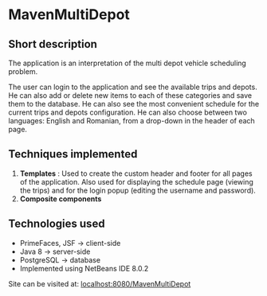 # MavenMultiDepot

Short description
-----
The application is an interpretation of the multi depot vehicle scheduling problem.

The user can login to the application and see the available trips and depots. He can also add or delete new items to each of these categories and save them to the database. He can also see the most convenient schedule for the current trips and depots configuration. He can also choose between two languages: English and Romanian, from a drop-down in the header of each page.


Techniques implemented
-----

1. **Templates** : Used to create the custom header and footer for all pages of the application. Also used for displaying the schedule page (viewing the trips) and for the login popup (editing the username and password).
2. **Composite components**



Technologies used
-----
+ PrimeFaces, JSF -> client-side
+ Java 8 -> server-side
+ PostgreSQL -> database
+ Implemented using NetBeans IDE 8.0.2

Site can be visited at: [localhost:8080/MavenMultiDepot](http://localhost:8080/MavenMultiDepot/)
